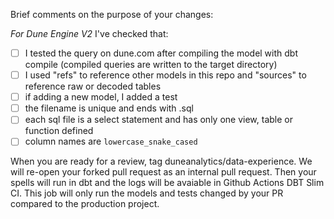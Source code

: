 Brief comments on the purpose of your changes:


*For Dune Engine V2*
I've checked that:

* [ ] I tested the query on dune.com after compiling the model with dbt compile (compiled queries are written to the target directory)
* [ ] I used "refs" to reference other models in this repo and "sources" to reference raw or decoded tables 
* [ ] if adding a new model, I added a test
* [ ] the filename is unique and ends with .sql
* [ ] each sql file is a select statement and has only one view, table or function defined  
* [ ] column names are `lowercase_snake_cased`

When you are ready for a review, tag duneanalytics/data-experience. We will re-open your forked pull request as an internal pull request. Then your spells will run in dbt and the logs will be avaiable in Github Actions DBT Slim CI. This job will only run the models and tests changed by your PR compared to the production project. 
